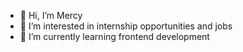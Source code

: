 - 👋 Hi, I’m Mercy 
- 👀 I’m interested in internship opportunities and jobs 
- 🌱 I’m currently learning frontend development 
  

<!---
Tomiloba25/Tomiloba25 is a ✨ special ✨ repository because its `README.md` (this file) appears on your GitHub profile.
You can click the Preview link to take a look at your changes.
--->
